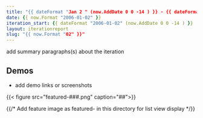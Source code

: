 ```yaml
---
title: "{{ dateFormat "Jan 2 " (now.AddDate 0 0 -14 ) }} - {{ dateFormat "Jan 2, 2006" (now.AddDate 0 0 -3 ) }}"
date: {{ now.Format "2006-01-02" }}
iteration_start: {{ dateFormat "2006-01-02" (now.AddDate 0 0 -14 ) }}
layout: iterationreport
slug: "{{ now.Format "02" }}"
---
```


add summary paragraphs(s) about the iteration

## Demos
* add demo links or screenshots

{{< figure src="featured-###.png" caption="##">}}


{{/* Add feature image as featured- in this directory for list view display */}}






